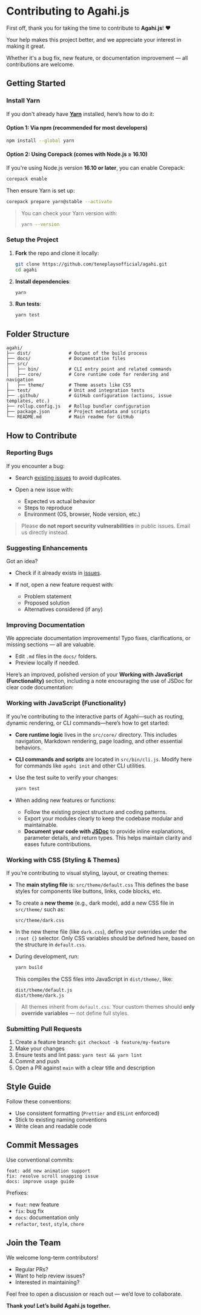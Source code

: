 # Contributing to Agahi.js

First off, thank you for taking the time to contribute to **Agahi.js**! ❤️

Your help makes this project better, and we appreciate your interest in making it great.

Whether it's a bug fix, new feature, or documentation improvement — all contributions are welcome.

## Getting Started

### Install Yarn

If you don't already have **[Yarn](https://classic.yarnpkg.com/lang/en/docs/install)** installed, here’s how to do it:

#### Option 1: Via npm (recommended for most developers)

```bash
npm install --global yarn
```

#### Option 2: Using Corepack (comes with Node.js ≥ 16.10)

If you're using Node.js version **16.10 or later**, you can enable Corepack:

```bash
corepack enable
```

Then ensure Yarn is set up:

```bash
corepack prepare yarn@stable --activate
```

> You can check your Yarn version with:
>
> ```bash
> yarn --version
> ```

### Setup the Project

1. **Fork** the repo and clone it locally:

   ```bash
   git clone https://github.com/teneplaysofficial/agahi.git
   cd agahi
   ```

2. **Install dependencies**:

   ```bash
   yarn
   ```

3. **Run tests**:

   ```bash
   yarn test
   ```

## Folder Structure

```
agahi/
├── dist/              # Output of the build process
├── docs/              # Documentation files
├── src/
│   ├── bin/           # CLI entry point and related commands
│   ├── core/          # Core runtime code for rendering and navigation
│   ├── theme/         # Theme assets like CSS
├── test/              # Unit and integration tests
├── .github/           # GitHub configuration (actions, issue templates, etc.)
├── rollup.config.js   # Rollup bundler configuration
├── package.json       # Project metadata and scripts
└── README.md          # Main readme for GitHub
```

## How to Contribute

### Reporting Bugs

If you encounter a bug:

- Search [existing issues](https://github.com/teneplaysofficial/agahi/issues) to avoid duplicates.
- Open a new issue with:

  - Expected vs actual behavior
  - Steps to reproduce
  - Environment (OS, browser, Node version, etc.)

> Please **do not report security vulnerabilities** in public issues. Email us directly instead.

### Suggesting Enhancements

Got an idea?

- Check if it already exists in [issues](https://github.com/teneplaysofficial/agahi/issues).
- If not, open a new feature request with:

  - Problem statement
  - Proposed solution
  - Alternatives considered (if any)

### Improving Documentation

We appreciate documentation improvements!
Typo fixes, clarifications, or missing sections — all are valuable.

- Edit `.md` files in the `docs/` folders.
- Preview locally if needed.

Here’s an improved, polished version of your **Working with JavaScript (Functionality)** section, including a note encouraging the use of JSDoc for clear code documentation:

### Working with JavaScript (Functionality)

If you’re contributing to the interactive parts of Agahi—such as routing, dynamic rendering, or CLI commands—here’s how to get started:

- **Core runtime logic** lives in the `src/core/` directory. This includes navigation, Markdown rendering, page loading, and other essential behaviors.

- **CLI commands and scripts** are located in `src/bin/cli.js`. Modify here for commands like `agahi init` and other CLI utilities.

- Use the test suite to verify your changes:

  ```bash
  yarn test
  ```

- When adding new features or functions:

  - Follow the existing project structure and coding patterns.
  - Export your modules clearly to keep the codebase modular and maintainable.
  - **Document your code with [JSDoc](https://jsdoc.app/)** to provide inline explanations, parameter details, and return types. This helps maintain clarity and eases future contributions.

### Working with CSS (Styling & Themes)

If you're contributing to visual styling, layout, or creating themes:

- The **main styling file** is: `src/theme/default.css`
  This defines the base styles for components like buttons, links, code blocks, etc.

- To create a **new theme** (e.g., dark mode), add a new CSS file in `src/theme/` such as:

  ```plaintext
  src/theme/dark.css
  ```

- In the new theme file (like `dark.css`), define your overrides under the `:root {}` selector.
  Only CSS variables should be defined here, based on the structure in `default.css`.

- During development, run:

  ```bash
  yarn build
  ```

  This compiles the CSS files into JavaScript in `dist/theme/`, like:

  ```plaintext
  dist/theme/default.js
  dist/theme/dark.js
  ```

> All themes inherit from `default.css`. Your custom themes should **only override variables** — not define full styles.

### Submitting Pull Requests

1. Create a feature branch: `git checkout -b feature/my-feature`
2. Make your changes
3. Ensure tests and lint pass: `yarn test && yarn lint`
4. Commit and push
5. Open a PR against `main` with a clear title and description

## Style Guide

Follow these conventions:

- Use consistent formatting (`Prettier` and `ESLint` enforced)
- Stick to existing naming conventions
- Write clean and readable code

## Commit Messages

Use conventional commits:

```
feat: add new animation support
fix: resolve scroll snapping issue
docs: improve usage guide
```

Prefixes:

- `feat`: new feature
- `fix`: bug fix
- `docs`: documentation only
- `refactor`, `test`, `style`, `chore`

## Join the Team

We welcome long-term contributors!

- Regular PRs?
- Want to help review issues?
- Interested in maintaining?

Feel free to open a discussion or reach out — we’d love to collaborate.

**Thank you! Let’s build Agahi.js together.**
